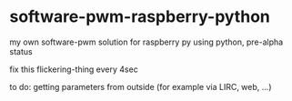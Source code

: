 software-pwm-raspberry-python
=============================

my own software-pwm solution for raspberry py using python, pre-alpha status

fix this flickering-thing every 4sec

to do: getting parameters from outside (for example via LIRC, web, ...)

